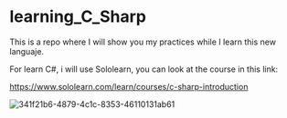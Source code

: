 # learning_C_Sharp
This is a repo where I will show you my practices while I learn this new languaje.

For learn C#, i will use Sololearn, you can look at the course in this link:

https://www.sololearn.com/learn/courses/c-sharp-introduction


![341f21b6-4879-4c1c-8353-46110131ab61](https://user-images.githubusercontent.com/110420288/208159176-84fa0823-8cbf-43d8-a572-9b375e8ef286.jpg)
